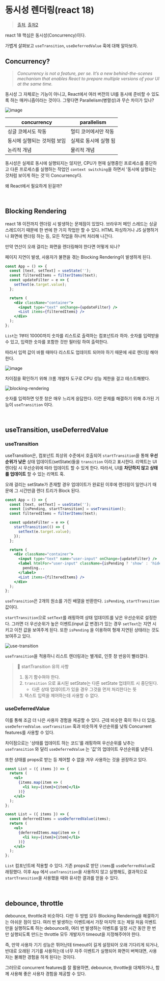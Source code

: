 # 동시성 렌더링(react 18)

> [출처](https://tecoble.techcourse.co.kr/post/2023-07-09-concurrent_rendering/), [출처2](https://1ilsang.dev/posts/js/use-transition)

react 18 핵심은 동시성(Concurrency)이다.

가볍게 살펴보고 `useTransition`, `useDeferredValue` 훅에 대해 알아보자.

## Concurrency?

> *Concurrency is not a feature, per se. It’s a new behind-the-scenes mechanism that enables React to prepare multiple versions of your UI at the same time.*

동시성 그 자체로는 기능이 아니고, React에서 여러 버전의 UI를 동시에 준비할 수 있도록 하는 매커니즘이라는 것이다. 그렇다면 Parallelism(병렬성)과 무슨 차이가 있나?

![image](https://github.com/pozafly/TIL/assets/59427983/031c3cf9-998b-4e3b-9e28-8ac480f84d8a)

| concurrency                 | parallelism           |
| --------------------------- | --------------------- |
| 싱글 코에서도 작동          | 멀티 코어에서만 작동  |
| 동시에 실행되는 것처럼 보임 | 실제로 동시에 실행 됨 |
| 논리적 개념                 | 물리적 개념           |

동시성은 실제로 동시에 실행되지는 않지만, CPU가 현재 실행중인 프로세스를 중단하고 다른 프로세스를 실행하는 작업인 `context switching`을 하면서 '동시에 실행되는 것처럼 보이게 하는 것'이 Concurrency다.

왜 React에서 필요하게 된걸까?

<br/>

## Blocking Rendering

react 18 이전까지 렌더링 시 발생하는 문제점이 있었다. 브라우저 메인 스레드는 싱글 스레드이기 때문에 한 번에 한 가지 작업만 할 수 있다. HTML 파싱하거나 JS 실행하거나 화면에 렌더링 하는 등, 모든 작업을 하나씩 처리해 나간다.

만약 연산이 오래 걸리는 화면을 렌더링해야 한다면 어떻게 되나?

페이지 지연이 발생, 사용자가 불편을 겪는 Blocking Rendering이 발생하게 된다.

```jsx
const App = () => {
  const [text, setText] = useState('');
  const filteredItems = filterItems(text);
  const updateFilter = e => {
    setText(e.target.value);
  };

  return (
    <div className="container">
      <input type="text" onChange={updateFilter} />
      <List items={filteredItems} />
    </div>
  );
};
```

`List`는 1부터 10000까지 숫자를 리스트로 출력하는 컴포넌트라 하자. 숫자를 입력받을 수 있고, 입력한 숫자를 포함한 것만 필터링 하여 출력한다.

따라서 입력 값이 바뀔 때마다 리스트도 업데이트 되어야 하기 때문에 새로 렌더링 해야 한다.

![image](https://github.com/pozafly/TIL/assets/59427983/09409f9e-a8d8-4ee6-8252-9b8af973c57e)

차이점을 확인하기 위해 크롬 개발자 도구로 CPU 성능 제한을 걸고 테스트해봤다.

![blocking-rendering](https://github.com/pozafly/TIL/assets/59427983/f3eca1cf-365a-42a6-9fef-20407dc35ebd)

숫자를 입력하면 잇풋 창은 매우 느리게 응답한다. 이런 문제를 해결하기 위해 추가된 기능이 `useTransition` 이다.

<br/>

## useTransition, useDeferredValue

### useTransition

useTransition은, 컴포넌트 최상위 수준에서 호출되어 `startTransition`을 통해 **우선순위가 낮은** 상태 업데이트(setState)들을 `transition` 이라고 표시한다. 리액트는 UI 렌더링 시 우선순위에 따라 업데이트 할 수 있게 한다. 따라서, UI를 **차단하지 않고 상태를 업데이트** 할 수 있는 리액트 훅.

오래 걸리는 setState가 존재할 경우 업데이트가 완료된 이후에 렌더링이 일언나기 때문에 그 시간만큼 렌더 트리가 Block 된다.

```jsx
const App = () => {
  const [text, setText] = useState('');
  const [isPending, startTransition] = useTransition();
  const filteredItems = filterItems(text);

  const updateFilter = e => {
    startTransition(() => {
      setText(e.target.value);
    });
  };

  return (
    <div className="container">
      <input type="text" name="user-input" onChange={updateFilter} />
      <label htmlFor="user-input" className={isPending ? 'show' : 'hide'}>
        pending...
      </label>
      <List items={filteredItems} />
    </div>
  );
};
```

`useTransition`은 2개의 원소를 가진 배열을 반환한다. `isPending`, `startTransition` 값이다.

`startTransition`으로 `setText`를 래핑하여 상태 업데이트를 낮은 우선순위로 설정한다. 그러면 더 우선순위가 높은 이벤트(input 값 변경)가 있는 경우 `setText`는 지연 시키고 이전 값을 보여주게 된다. 또한 `isPending` 을 이용하여 형재 지연된 상태라는 것도 보여주고 있다.

![use-transition](https://github.com/pozafly/TIL/assets/59427983/2f87061c-652a-4263-a4e9-f98b7a65adab)

`useTransition`을 적용하니 리스트 렌더링과는 별개로, 인풋 창 반응이 빨라졌다.

> 📌 startTransition 유의 사항
>
> 1. 동기 함수여야 한다.
> 2. `transition` 으로 표시된 setState는 다른 setState 업데이트 시 중단된다.
>    - 다른 상태 업데이트가 있을 경우 그것을 먼저 처리한다는 뜻
> 3. 텍스트 입력을 제어하는데 사용할 수 없다.

### useDeferredValue

이를 통해 조금 더 나은 사용자 경험을 제공할 수 있다. 근데 비슷한 훅이 하나 더 있음. `useDeferredValue`. `useTransition` 훅과 비슷하게 우선순위를 낮춰 Concurrent features를 사용할 수 있다.

차이점으로는 '상태를 업데이트 하는 코드'를 래핑하여 우선순위를 낮추는 `useTransition` 와 달리 `useDeferredValue` 는 '값'의 업데이트 우선순위를 낮춘다.

또한 상태를 props로 받는 등 제어할 수 없을 겨우 사용하는 것을 권장하고 있다.

```jsx
const List = ({ items }) => {
  return (
    <ul>
      {items.map(item => (
        <li key={item}>{item}</li>
      ))}
    </ul>
  );
};
```

```jsx
const List = ({ items }) => {
  const deferredItems = useDeferredValue(items);
  return (
    <ul>
      {deferredItems.map(item => (
        <li key={item}>{item}</li>
      ))}
    </ul>
  );
};
```

`List` 컴포넌트에 적용할 수 있다. 기존 props로 받던 `items`를 `useDeferredValue`로 래핑했다. 이후 `App` 에서 `useTransition`을 사용하지 않고 실행해도, 결과적으로 `startTransition`을 사용했을 때와 유사한 결과를 얻을 수 있다.

<br/>

## debounce, throttle

debounce, throttle과 비슷하다. 다만 두 방법 모두 Blocking Rendering을 해결하기는 아쉬운 점이 있다. 여러 번 발생하는 이벤트에서 가장 마지막 또는 제일 처음 이벤트만을 실행하도록 하는 debounce와, 여러 번 발생하는 이벤트를 일정 시간 동안 한 번만 실행되도록 만드는 throttle 모두 개발자가 timeout을 지정해주어야 한다.

즉, 만약 사용자 기기 성능은 뛰어난데 timeout이 길게 설정되어 오래 기다리게 되거나, 반대로 오래된 기기를 사용하는데 너무 자주 이벤트가 실행되어 화면이 버벅대면, 사용자는 불쾌한 경험을 하게 된다는 것이다.

그러므로 concurrent features를 잘 활용하면, debounce, throttle을 대체하거나, 함께 사용해 좋은 사용자 경험을 제공할 수 있다.





































